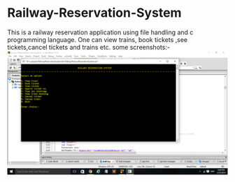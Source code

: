 # Railway-Reservation-System
This is a railway reservation application using file handling and c programming language. One can view trains, book tickets ,see tickets,cancel tickets and trains etc.
some screenshots:-<br/>
![Alt text](1.png?raw=true "UI")
